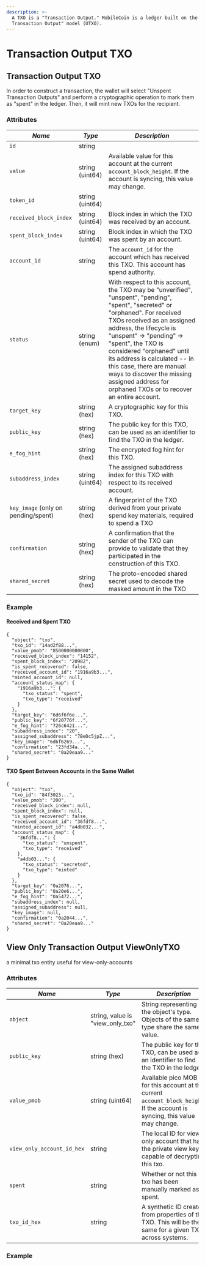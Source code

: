 ```yaml
---
description: >-
  A TXO is a "Transaction Output." MobileCoin is a ledger built on the "Unspent
  Transaction Output" model (UTXO).
---
```


# Transaction Output TXO

## Transaction Output TXO

In order to construct a transaction, the wallet will select "Unspent Transaction Outputs" and perform a cryptographic
operation to mark them as "spent" in the ledger. Then, it will mint new TXOs for the recipient.

### Attributes <a href="#object_method" id="object_method"></a>

| _Name_                              | _Type_          | _Description_                                                                                                                                                                                                                                                                                                                                                                                                                  |
|-------------------------------------|-----------------|--------------------------------------------------------------------------------------------------------------------------------------------------------------------------------------------------------------------------------------------------------------------------------------------------------------------------------------------------------------------------------------------------------------------------------|
| `id`                                | string          |                                                                                                                                                                                                                                                                                                                                                                                                                                |
| `value`                             | string (uint64) | Available value for this account at the current `account_block_height`. If the account is syncing, this value may change.                                                                                                                                                                                                                                                                                                      |
| `token_id`                          | string (uint64) |                                                                                                                                                                                                                                                                                                                                                                                                                                |
| `received_block_index`              | string (uint64) | Block index in which the TXO was received by an account.                                                                                                                                                                                                                                                                                                                                                                       |
| `spent_block_index`                 | string (uint64) | Block index in which the TXO was spent by an account.                                                                                                                                                                                                                                                                                                                                                                          |
| `account_id`                        | string          | The `account_id` for the account which has received this TXO. This account has spend authority.                                                                                                                                                                                                                                                                                                                                |
| `status`                            | string (enum)   | With respect to this account, the TXO may be "unverified", "unspent", "pending", "spent", "secreted" or "orphaned". For received TXOs received as an assigned address, the lifecycle is "unspent" -> "pending" -> "spent", the TXO is considered "orphaned" until its address is calculated -- in this case, there are manual ways to discover the missing assigned address for orphaned TXOs or to recover an entire account. |
| `target_key`                        | string (hex)    | A cryptographic key for this TXO.                                                                                                                                                                                                                                                                                                                                                                                              |
| `public_key`                        | string (hex)    | The public key for this TXO, can be used as an identifier to find the TXO in the ledger.                                                                                                                                                                                                                                                                                                                                       |
| `e_fog_hint`                        | string (hex)    | The encrypted fog hint for this TXO.                                                                                                                                                                                                                                                                                                                                                                                           |
| `subaddress_index`                  | string (uint64) | The assigned subaddress index for this TXO with respect to its received account.                                                                                                                                                                                                                                                                                                                                               |
| `key_image` (only on pending/spent) | string (hex)    | A fingerprint of the TXO derived from your private spend key materials, required to spend a TXO                                                                                                                                                                                                                                                                                                                                |
| `confirmation`                      | string (hex)    | A confirmation that the sender of the TXO can provide to validate that they participated in the construction of this TXO.                                                                                                                                                                                                                                                                                                      |
| `shared_secret`                     | string (hex)    | The proto-encoded shared secret used to decode the masked amount in the TXO                                                                                                                                                                                                                                                                                                                                                    |

### Example <a href="#object_method" id="object_method"></a>

#### Received and Spent TXO

```
{
  "object": "txo",
  "txo_id": "14ad2f88...",
  "value_pmob": "8500000000000",
  "received_block_index": "14152",
  "spent_block_index": "20982",
  "is_spent_recovered": false,
  "received_account_id": "1916a9b3...",
  "minted_account_id": null,
  "account_status_map": {
    "1916a9b3...": {
      "txo_status": "spent",
      "txo_type": "received"
    }
  },
  "target_key": "6d6f6f6e...",
  "public_key": "6f20776f...",
  "e_fog_hint": "726c6421...",
  "subaddress_index": "20",
  "assigned_subaddress": "7BeDc5jpZ...",
  "key_image": "6d6f6269...",
  "confirmation": "23fd34a...",
  "shared_secret": "0a20eaa9..."
}
```

#### TXO Spent Between Accounts in the Same Wallet

```
{
  "object": "txo",
  "txo_id": "84f3023...",
  "value_pmob": "200",
  "received_block_index": null,
  "spent_block_index": null,
  "is_spent_recovered": false,
  "received_account_id": "36fdf8...",
  "minted_account_id": "a4db032...",
  "account_status_map": {
    "36fdf8...": {
      "txo_status": "unspent",
      "txo_type": "received"
    },
    "a4db03...": {
      "txo_status": "secreted",
      "txo_type": "minted"
    }
  },
  "target_key": "0a2076...",
  "public_key": "0a20e6...",
  "e_fog_hint": "0a5472...",
  "subaddress_index": null,
  "assigned_subaddress": null,
  "key_image": null,
  "confirmation": "0a2044...",
  "shared_secret": "0a20eaa9..."
}
```

## View Only Transaction Output ViewOnlyTXO

a minimal txo entity useful for view-only-accounts

### Attributes <a href="#object_method" id="object_method"></a>

| _Name_                     | _Type_                           | _Description_                                                                                                                |
|----------------------------|----------------------------------|------------------------------------------------------------------------------------------------------------------------------|
| `object`                   | string, value is "view_only_txo" | String representing the object's type. Objects of the same type share the same value.                                        |
| `public_key`               | string (hex)                     | The public key for this TXO, can be used as an identifier to find the TXO in the ledger.                                     |
| `value_pmob`               | string (uint64)                  | Available pico MOB for this account at the current `account_block_height`. If the account is syncing, this value may change. |
| `view_only_account_id_hex` | string                           | The local ID for view only account that has the private view key capable of decrypting this txo.                             |
| `spent`                    | string                           | Whether or not this txo has been manually marked as spent.                                                                   |
| `txo_id_hex`               | string                           | A synthetic ID created from properties of the TXO. This will be the same for a given TXO across systems.                     |

### Example <a href="#object_method" id="object_method"></a>
